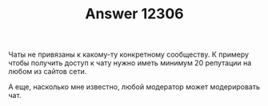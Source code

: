 ﻿---
title: "Answer 12306"
se.owner.user_id: 400096
se.owner.display_name: "Danis"
se.owner.link: "https://ru.meta.stackoverflow.com/users/400096/danis"
se.answer_id: 12306
se.question_id: 12304
se.post_type: answer
se.is_accepted: True
---
<p>Чаты не привязаны к какому-ту конкретному сообществу. К примеру чтобы получить доступ к чату нужно иметь минимум 20 репутации на любом из сайтов сети.</p>
<p>А еще, насколько мне известно, любой модератор может модерировать чат.</p>
